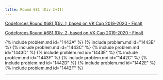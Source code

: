 ```yaml
---
title: Round 681 (Div I+II)
---
```


[Codeforces Round #681 (Div. 1, based on VK Cup 2019-2020 - Final)](https://codeforces.com/contest/1442)

[Codeforces Round #681 (Div. 2, based on VK Cup 2019-2020 - Final)](https://codeforces.com/contest/1443)

{% include problem.md id="1443A" %}
{% include problem.md id="1443B" %}
{% include problem.md id="1443C" %}
{% include problem.md id="1443D" %}
{% include problem.md id="1443E" %}
{% include problem.md id="1443F" %}
{% include problem.md id="1442C" %}
{% include problem.md id="1442D" %}
{% include problem.md id="1442E" %}
{% include problem.md id="1442F" %}

* * *

<object data='notes/R-681.pdf' width='1000' height='1000' type='application/pdf'/>
